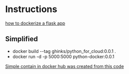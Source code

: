# Instructions

[how to dockerize a flask app](https://www.freecodecamp.org/news/how-to-dockerize-a-flask-app/)

## Simplified

- docker build --tag ghinks/python_for_cloud:0.0.1 .
- docker run -d -p 5000:5000 python-docker:0.0.1

[Simple contain in docker hub was created from this code](https://hub.docker.com/repository/docker/ghinks/python-for-cloud)